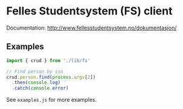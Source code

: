 # Felles Studentsystem (FS) client

Documentation: http://www.fellesstudentsystem.no/dokumentasjon/

## Examples

```javascript
import { crud } from './lib/fs'

// Find person by ssn
crud.person.find(process.argv[2])
  .then(console.log)
  .catch(console.error)
```

See `examples.js` for more examples.
